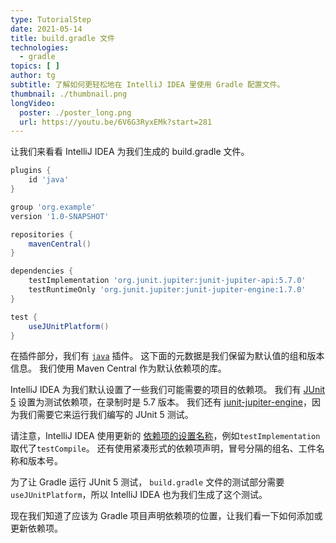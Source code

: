 ```yaml
---
type: TutorialStep
date: 2021-05-14
title: build.gradle 文件
technologies:
  - gradle
topics: [ ]
author: tg
subtitle: 了解如何更轻松地在 IntelliJ IDEA 里使用 Gradle 配置文件。
thumbnail: ./thumbnail.png
longVideo:
  poster: ./poster_long.png
  url: https://youtu.be/6V6G3RyxEMk?start=281
---
```


让我们来看看 IntelliJ IDEA 为我们生成的 build.gradle 文件。

```groovy
plugins {
    id 'java'
}

group 'org.example'
version '1.0-SNAPSHOT'

repositories {
    mavenCentral()
}

dependencies {
    testImplementation 'org.junit.jupiter:junit-jupiter-api:5.7.0'
    testRuntimeOnly 'org.junit.jupiter:junit-jupiter-engine:1.7.0'
}

test {
    useJUnitPlatform()
}
```

在插件部分，我们有 [`java`](https://docs.gradle.org/current/userguide/java_plugin.html) 插件。 这下面的元数据是我们保留为默认值的组和版本信息。 我们使用 Maven Central 作为默认依赖项的库。

IntelliJ IDEA 为我们默认设置了一些我们可能需要的项目的依赖项。 我们有 [JUnit 5](https://junit.org/junit5/docs/current/user-guide/) 设置为测试依赖项，在录制时是 5.7 版本。 我们还有 [junit-jupiter-engine](https://mvnrepository.com/artifact/org.junit.jupiter/junit-jupiter-engine)，因为我们需要它来运行我们编写的 JUnit 5 测试。

请注意，IntelliJ IDEA 使用更新的 [依赖项的设置名称](https://docs.gradle.org/current/userguide/declaring_dependencies.html)，例如` testImplementation ` 取代了` testCompile `。 还有使用紧凑形式的依赖项声明，冒号分隔的组名、工件名称和版本号。

为了让 Gradle 运行 JUnit 5 测试， `build.gradle` 文件的测试部分需要 `useJUnitPlatform`，所以 IntelliJ IDEA 也为我们生成了这个测试。

现在我们知道了应该为 Gradle 项目声明依赖项的位置，让我们看一下如何添加或更新依赖项。